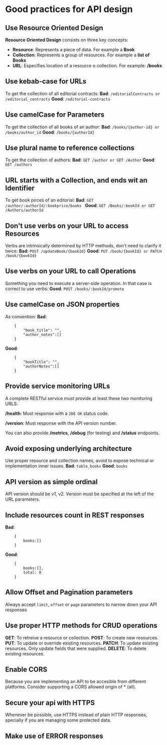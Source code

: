 # Good practices for API design


## Use Resource Oriented Design

**Resource Oriented Design** consists on three key concepts:
- **Resource**: Represents a piece of data. For example a **Book** 
- **Collection**: Represents a group of resources. For example a **list of Books**
- **URL**: Especifies location of a resource o collection. For example: **/books**

## Use kebab-case for URLs

To get the collection of all editorial contracts:
**Bad**: 
```/editorialContracts or /editorial_contracts```
**Good**:
```/editorial-contracts```

## Use camelCase for Parameters

To get the collection of all books of an author:
**Bad**:
```/books/{author-id} or /books/author_id```
**Good**:
```/books/{authorId}```

## Use plural name to reference collections
To get the collection of authors:
**Bad**:
```GET /author or GET /Author```
**Good**:
```GET /authors```

## URL starts with a Collection, and ends wit an Identifier
To get book pirces of an editorial:
**Bad**:
```GET /author/:authorId/:bookprice/books ```
**Good**:
```GET /Books/:bookId or GET /Authors/authorId```

## Don't use verbs on your URL to access Resources
Verbs are intrinsically determined by HTTP methods, don't need to clarify it twice:
**Bad**:
```POST /updateBook/{bookId}```
**Good**:
```PUT /book/{bookId} or PATCH /book/{bookId}```

## Use verbs on your URL to call Operations
Something you need to execute a server-side operation. In that case is correct to use verbs:
**Good**:
```POST /books/:bookId/promote```

## Use camelCase on JSON properties
As convention:
**Bad**:
```
	{
		"book_title": "",
		"author_notes":[]
	}
```
**Good**:
```
	{
		"bookTitle": "",
		"authorNotes":[]
	}
```

## Provide service monitoring URLs
A complete RESTful service must provide at least these two monitoring URLS:

**/health**: Must response with a ```200 OK```  status code.

**/version**: Must response with the API version number.

You can also provide **/metrics**, **/debug** (for testing) and **/status** endpoints.

## Avoid exposing underlying architecture
Use proper resource and collection names, avoid to expose technical or implementation inner issues.
**Bad**:
```table_books```
**Good**:
```books```

## API version as simple ordinal
API version should be v1, v2. Version must be specified at the left of the URL parameters.

## Include resources count in REST responses
**Bad**:
```
	{
		books:[]
	}
```
**Good**:
```
	{
		books:[],
		total: 0
	}
```

## Allow Offset and Pagination parameters
Always accept ```limit```, ```offset``` or ```page``` parameters to narrow down your API responses


## Use proper HTTP methods for CRUD operations
**GET**: To retreive a resource or collection.
**POST**: To create new resources.
**PUT**: To update or override existing resources.
**PATCH**: To update existing resources. Only update fields that were supplied.
**DELETE**: To delete existing resources.

## Enable CORS
Because you are implementing an API to be accesible from different platforms. Consider supporting a CORS allowed origin of * (all).

## Secure your api with HTTPS
Whenever be possible, use HTTPS instead of plain HTTP responses, specially if you are managing some protected data.

## Make use of ERROR responses
